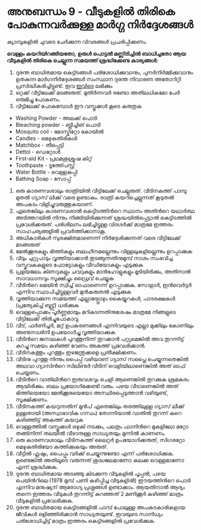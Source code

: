 # അനുബന്ധം 9 - വീടുകളില്‍ തിരികെ പോകുന്നവര്‍ക്കുള്ള മാര്‍ഗ്ഗ നിര്‍ദ്ദേശങ്ങള്‍

 ക്യാമ്പുകളില്‍ ചുവടെ ചേര്‍ക്കുന്ന വിവരങ്ങള്‍ പ്രചരിപ്പിക്കണം.

 **വെള്ളം കയറിയിറങ്ങിയതോ,** **ഉരുള്‍ പൊട്ടല്‍ മണ്ണിടിച്ചില്‍ ബാധിച്ചതോ ആയ വീടുകളിൽ തിരികെ ചെല്ലുന്ന സമയത്ത് ശ്രദ്ധിക്കേണ്ട കാര്യങ്ങൾ:**

1.  ദുരന്ത ബാധിതമായ കെട്ടിടങ്ങള്‍ പരിശോധിക്കുവാനും, പുനര്‍നിര്‍മ്മിക്കുവാനും ഉതകുന്ന മാര്‍ഗനിര്‍ദ്ദേശങ്ങള്‍ സംസ്ഥാന ദുരന്ത നിവാരണ അതോറിറ്റി പ്രസിദ്ധീകരിച്ചിട്ടുണ്ട്. ഇവ [ഇവിടെ](https://sdma.kerala.gov.in/wp-content/uploads/2019/06/Hand-book-JAN-2019.pdf) ലഭിക്കും 
2.  ഒറ്റക്ക് വീട്ടിലേക്ക് മടങ്ങരുത്. മുതിർന്നവർ രണ്ടോ അതിലധികമോ പേർ ഒരുമിച്ചു പോകണം.
3.  വീട്ടിലേക്ക് പോകുമ്പോള്‍ ഈ വസ്തുക്കള്‍ കൂടെ കരുതുക

*  Washing Powder - അലക്ക് പൊടി
*  Bleaching powder - ബ്ലീച്ചിങ് പൊടി
*  Mosquito coil - മോസ്കിറ്റോ കോയിൽ
*  Candles - മെഴുകുതിരികൾ
*  Matchbox - തീപ്പെട്ടി
*  Dettol - ഡെറ്റോൾ
*  First-aid Kit - പ്രഥമശുശ്രൂഷ കിറ്റ്
*  Toothpaste - ടൂത്ത്പേസ്റ്റ്
*  Water Bottle - വെള്ളകുപ്പി
*  Bathing Soap - സോപ്പ്

1.  ഒരു കാരണവശാലും രാത്രിയിൽ വീട്ടിലേക്ക് ചെല്ലരുത്. വീടിനകത്ത് പാമ്പു മുതൽ ഗ്യാസ് ലീക്ക് വരെ ഉണ്ടാകും. രാത്രി കയറിച്ചെല്ലുന്നത് കൂടുതൽ അപകടം വിളിച്ചുവരുത്തുകയാണ്.
2.  ഏതെങ്കിലും കാരണവശാൽ കെട്ടിടത്തിന്‍റെ സ്ഥാനം അതിന്‍റെ യഥാർത്ഥ അടിത്തറയിൽ നിന്നും നീങ്ങിയിരിക്കുന്നത് ശ്രദ്ധയിൽപ്പെട്ടാൽ കെട്ടിടത്തിൽ പ്രവേശിക്കരുത്. പരിശീലനം ലഭിച്ചിട്ടുള്ള വിദഗ്ദർക്ക് മാത്രമേ ഇത്തരം സാഹചര്യങ്ങളിൽ പ്രവർത്തിക്കാനാകൂ.
3.  അധികാരികൾ സുരക്ഷിതമാണെന്ന് നിർദ്ദേശിക്കുന്നത് വരെ വീട്ടിലേക്ക് മടങ്ങരുത്
4.  മേൽക്കൂരകളും ഭിത്തികളും ബലഹീനമല്ലെന്നും വിള്ളലുകളില്ലെന്നും ഉറപ്പാക്കുക
5.  വീടും ചുറ്റുപാടും വൃത്തിയാക്കാൻ തുടങ്ങുന്നതിനുമുമ്പ് നാശം സംഭവിച്ച വസ്തുവകകളുടെ ഫോട്ടോകളും വീഡിയോകളും എടുക്കുക
6.  പ്രളയജലം കിണറുകളും ചവറുകളും മാൻഹോളുകളും മൂടിയിരിക്കും, അതിനാൽ സാവധാനവും സൂക്ഷിച്ചും ഡ്രൈവ് ചെയ്യുക
7.  വീടിന്‍റെ മെയിൻ സ്വിച്ച് ഓഫാണെന്ന് ഉറപ്പാക്കുക. സോളാർ, ഇൻവെർട്ടർ എന്നിവ സ്ഥാപിച്ചിട്ടുള്ളവർ മുൻകരുതൽ എടുക്കുക
8.  വൃത്തിയാക്കുന്ന സമയത്ത് എല്ലായ്പ്പോഴും കൈയ്യുറകൾ, പാദരക്ഷകൾ \(പ്രത്യേകിച്ച് ബൂട്ട്സ്\) ധരിക്കുക
9.  വെള്ളപ്പൊക്കം പൂർണ്ണമായും മറികടന്നതിനുശേഷം മാത്രമേ നിങ്ങളുടെ വീട്ടിലേക്ക് തിരിച്ചുപോകാവു
10.  വീട്, ഫർണിച്ചർ, മറ്റ് ഉപകരണങ്ങൾ എന്നിവയുടെ എല്ലാ മുക്കിലും കോണിലും അണുനാശിനി ഉപയോഗിച്ചു വൃത്തിയാക്കുക
11.  വീടിന്‍റെ ജനാലകൾ പുറത്തുനിന്ന് തുറക്കാൻ പറ്റുമെങ്കിൽ അവ തുറന്നിട്ട് കുറച്ചു സമയം കഴിഞ്ഞ് വേണം അകത്ത് പ്രവേശിക്കാൻ.
12.  വീടിനകത്തും പുറത്തും ഇഴജന്തുക്കളെ പ്രതീക്ഷിക്കണം.
13.  വീടിനു പുറത്തു നിന്നും പൈപ്പ് വഴിയാണ് ഗ്യാസ് സപ്ലൈ ചെയ്യുന്നതെങ്കിൽ അഥവാ ഗ്യാസിന്‍റെ സിലിണ്ടർ വീടിന് വെളിയിലാണെങ്കിൽ അത് ഓഫ് ചെയ്യണം.
14.  വീടിന്‍റെ വാതിലിന്‍റെ ഇരുവശവും ചെളി ആണെങ്കില്‍ തുറക്കുക ശ്രമകരം ആയിരിക്കും. ബലം പ്രയോഗിക്കേണ്ടി വരും. പഴയ വീടാണെങ്കിൽ അത് ഭിത്തിയെയോ മേൽക്കൂരയെയോ അസ്ഥിരപ്പെടുത്താൻ വഴിയുണ്ട്, സൂക്ഷിക്കണം.
15.  വീടിനകത്ത് കയറുന്നതിന് മുൻപ് ഏതെങ്കിലും തരത്തിലുള്ള ഗ്യാസ് ലീക്ക് ഉള്ളതായി \(അസ്വാഭാവിക ഗന്ധം\) തോന്നിയാൽ വാതിൽ തുറന്ന് കുറെ കഴിഞ്ഞിട്ട് അകത്ത് കയറുക
16.  വെള്ളത്തിൽ വസ്തുക്കൾ ഒഴുകി നടക്കും, പലതും ഫാനിന്‍റെ മുകളിലോ മറ്റോ തങ്ങിനിന്ന് തലയിൽ വീഴാനുള്ള സാധ്യതയും മുന്നിൽ കാണണം.
17.  ഒരു കാരണവശാലും വീടിനകത്ത് ലൈറ്റർ ഉപയോഗിക്കരുത്, സിഗരറ്റോ മെഴുകുതിരിയോ കത്തിക്കുകയും അരുത്.
18.  വീട്ടിൽ ഫ്ലഷും, പൈപ്പും വർക്ക് ചെയ്യുന്നുണ്ടോ എന്ന് പരിശോധിക്കുക. ഉണ്ടെങ്കില്‍ അതിലൂടെ വരുന്നത് ശുദ്ധജലമാണോ കലക്ക വെള്ളമാണോ എന്ന് ശ്രദ്ധിക്കുക.
19.  ദുരന്ത ബാധിതമായ അടഞ്ഞു കിടക്കുന്ന വീടുകളില്‍ പൂപ്പല്‍, പഴയ പെയിന്‍റിലെ \(1978 മുമ്പ് പണി കഴിപ്പിച്ച വീടുകളില്‍\) ഈയത്തിന്‍റെ പൊടി എന്നിവ മനുഷ്യന് ആരോഗ്യ പ്രശ്നങ്ങള്‍ ഉണ്ടാക്കാം. ആയതിനാല്‍ ആദ്യം തന്നെ ഇത്തരം വീടുകള്‍ തുറന്നിട്ട് കുറഞ്ഞത് 2 മണിക്കൂര്‍ കഴിഞ്ഞ് മാത്രം വീടുകളില്‍ പ്രവേശിക്കുക.
20.  ദുരന്ത ബാധിതമായ കെട്ടിടങ്ങളില്‍ പാമ്പ് പോലുള്ള അപകടകാരികളായ ജീവികള്‍ ഒളിഞ്ഞിരിക്കാന്‍ സാധ്യതയുണ്ട്. ഇവയുടെ സാനിധ്യം പരിശോധിച്ചിട്ട് മാത്രം ഇത്തരം കെട്ടിടങ്ങളില്‍ പ്രവേശിക്കുക.

 

